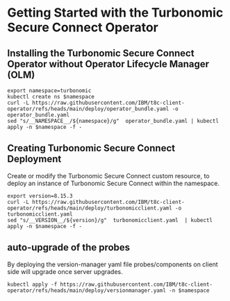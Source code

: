 # Getting Started with the Turbonomic Secure Connect Operator

## Installing the Turbonomic Secure Connect Operator without Operator Lifecycle Manager (OLM)

```
export namespace=turbonomic
kubectl create ns $namespace
curl -L https://raw.githubusercontent.com/IBM/t8c-client-operator/refs/heads/main/deploy/operator_bundle.yaml -o operator_bundle.yaml
sed "s/__NAMESPACE__/${namespace}/g"  operator_bundle.yaml | kubectl apply -n $namespace -f -
```

## Creating Turbonomic Secure Connect Deployment
Create or modify the Turbonomic Secure Connect custom resource, to deploy an instance of Turbonomic Secure Connect within the namespace.

```
export version=8.15.3
curl -L https://raw.githubusercontent.com/IBM/t8c-client-operator/refs/heads/main/deploy/turbonomicclient.yaml -o turbonomicclient.yaml
sed "s/__VERSION__/${version}/g"  turbonomicclient.yaml  | kubectl apply -n $namespace -f -
```


## auto-upgrade of the probes
By deploying the version-manager yaml file probes/components on client side will upgrade once server upgrades.

```
kubectl apply -f https://raw.githubusercontent.com/IBM/t8c-client-operator/refs/heads/main/deploy/versionmanager.yaml -n $namespace
```
